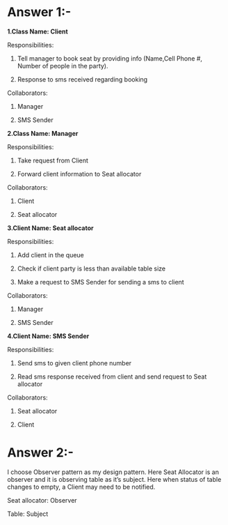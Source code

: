 # Answer 1:-
**1.Class Name: Client**

Responsibilities: 

1. Tell manager to book seat by providing info (Name,Cell Phone #, Number of people in the party).

2. Response to sms received regarding booking

Collaborators:

1. Manager

2. SMS Sender

**2.Class Name: Manager**

Responsibilities: 

1. Take request from Client

2. Forward client information to Seat allocator

Collaborators: 

1. Client

2. Seat allocator

**3.Client Name: Seat allocator**

Responsibilities: 

1. Add client in the queue

2. Check if client party is less than available table size

3. Make a request to SMS Sender for sending a sms to client 

Collaborators:

1. Manager

2. SMS Sender

**4.Client Name: SMS Sender**

Responsibilities: 

1. Send sms to given client phone number 

2. Read sms response received from client and send request to Seat allocator

Collaborators: 

1. Seat allocator

2. Client


# Answer 2:-
I choose Observer pattern as my design pattern. Here Seat Allocator is an observer and it is observing table as it’s subject. Here when status of table changes to empty, a Client may need to be notified.

Seat allocator: Observer

Table: Subject
